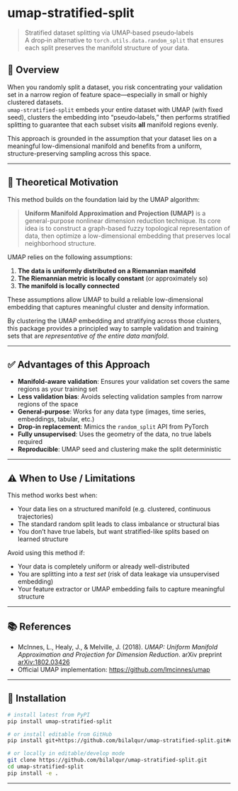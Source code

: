 # umap-stratified-split

> Stratified dataset splitting via UMAP‑based pseudo‑labels  
> A drop‑in alternative to `torch.utils.data.random_split` that ensures each split preserves the manifold structure of your data.

## 📖 Overview

When you randomly split a dataset, you risk concentrating your validation set in a narrow region of feature space—especially in small or highly clustered datasets.  
`umap-stratified-split` embeds your entire dataset with UMAP (with fixed seed), clusters the embedding into “pseudo‑labels,” then performs stratified splitting to guarantee that each subset visits **all** manifold regions evenly.

This approach is grounded in the assumption that your dataset lies on a meaningful low-dimensional manifold and benefits from a uniform, structure-preserving sampling across this space.

---

## 🧠 Theoretical Motivation

This method builds on the foundation laid by the UMAP algorithm:

> **Uniform Manifold Approximation and Projection (UMAP)** is a general-purpose nonlinear dimension reduction technique. Its core idea is to construct a graph-based fuzzy topological representation of data, then optimize a low-dimensional embedding that preserves local neighborhood structure.

UMAP relies on the following assumptions:

1. **The data is uniformly distributed on a Riemannian manifold**
2. **The Riemannian metric is locally constant** (or approximately so)
3. **The manifold is locally connected**

These assumptions allow UMAP to build a reliable low-dimensional embedding that captures meaningful cluster and density information.

By clustering the UMAP embedding and stratifying across those clusters, this package provides a principled way to sample validation and training sets that are *representative of the entire data manifold*.

---

## ✅ Advantages of this Approach

- **Manifold-aware validation**: Ensures your validation set covers the same regions as your training set
- **Less validation bias**: Avoids selecting validation samples from narrow regions of the space
- **General-purpose**: Works for any data type (images, time series, embeddings, tabular, etc.)
- **Drop-in replacement**: Mimics the `random_split` API from PyTorch
- **Fully unsupervised**: Uses the geometry of the data, no true labels required
- **Reproducible**: UMAP seed and clustering make the split deterministic

---

## ⚠️ When to Use / Limitations

This method works best when:

- Your data lies on a structured manifold (e.g. clustered, continuous trajectories)
- The standard random split leads to class imbalance or structural bias
- You don’t have true labels, but want stratified-like splits based on learned structure

Avoid using this method if:

- Your data is completely uniform or already well-distributed
- You are splitting into a *test set* (risk of data leakage via unsupervised embedding)
- Your feature extractor or UMAP embedding fails to capture meaningful structure

---

## 📚 References

- McInnes, L., Healy, J., & Melville, J. (2018). *UMAP: Uniform Manifold Approximation and Projection for Dimension Reduction*. arXiv preprint [arXiv:1802.03426](https://arxiv.org/abs/1802.03426)
- Official UMAP implementation: https://github.com/lmcinnes/umap

---

## 🔧 Installation

```bash
# install latest from PyPI
pip install umap-stratified-split

# or install editable from GitHub
pip install git+https://github.com/bilalqur/umap-stratified-split.git#egg=umap-stratified-split

# or locally in editable/develop mode
git clone https://github.com/bilalqur/umap-stratified-split.git
cd umap-stratified-split
pip install -e .
```

---

